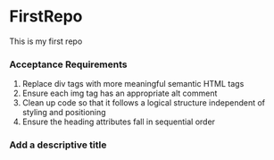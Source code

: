 # FirstRepo
This is my first repo

 ### Acceptance Requirements
1. Replace div tags with more meaningful semantic HTML tags
2. Ensure each img tag has an appropriate alt comment
3. Clean up code so that it follows a logical structure independent of styling and positioning
4. Ensure the heading attributes fall in sequential order
### Add a descriptive title